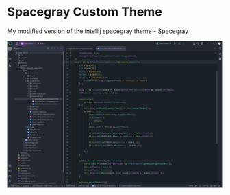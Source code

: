 # Spacegray Custom Theme

My modified version of the intellij spacegray theme - [Spacegray](https://github.com/mturlo/intellij-spacegray)

![Code sample - angular](/screenshot/img.png)